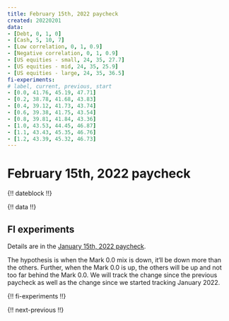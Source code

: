 ```yaml
---
title: February 15th, 2022 paycheck
created: 20220201
data:
- [Debt, 0, 1, 0]
- [Cash, 5, 10, 7]
- [Low correlation, 0, 1, 0.9]
- [Negative correlation, 0, 1, 0.9]
- [US equities - small, 24, 35, 27.7]
- [US equities - mid, 24, 35, 25.9]
- [US equities - large, 24, 35, 36.5]
fi-experiments:
# label, current, previous, start
- [0.0, 41.76, 45.19, 47.71]
- [0.2, 38.78, 41.68, 43.83]
- [0.4, 39.12, 41.73, 43.74]
- [0.6, 39.38, 41.75, 43.54]
- [0.8, 39.81, 41.84, 43.36]
- [1.0, 43.53, 44.45, 46.87]
- [1.1, 43.43, 45.35, 46.76]
- [1.2, 43.39, 45.32, 46.73]
---
```


# February 15th, 2022 paycheck

{!! dateblock !!}

{!! data !!}

## FI experiments

Details are in the [January 15th, 2022 paycheck](https://joshbruce.com/finances/building-wealth-paycheck-to-paycheck/20220115/#fi-experiments).

The hypothesis is when the Mark 0.0 mix is down, it‘ll be down more than the others. Further, when the Mark 0.0 is up, the others will be up and not too far behind the Mark 0.0. We will track the change since the previous paycheck as well as the change since we started tracking January 2022.

{!! fi-experiments !!}

{!! next-previous !!}
